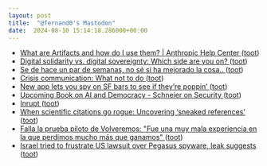 ```yaml
---
layout: post
title:  "@fernand0's Mastodon"
date:  2024-08-10 15:14:18.286000+00:00
---
```

*  [What are Artifacts and how do I use them? \| Anthropic Help Center ](https://support.anthropic.com/en/articles/9487310-what-are-artifacts-and-how-do-i-use-the) ([toot](https://mastodon.social/@fernand0/112938376120466649))
*  [Digital solidarity vs. digital sovereignty: Which side are you on? ](https://securityintelligence.com/articles/digital-solidarity-vs-digital-sovereignty) ([toot](https://mastodon.social/@fernand0/112938117943293266))
*  [Se de hace un par de semanas, no sé si ha mejorado la cosa.. ](https://mastodon.social/@fernand0/112937943873357149) ([toot](https://mastodon.social/@fernand0/112937943873357149))
*  [Crisis communication: What not to do ](https://securityintelligence.com/articles/crisis-communication-what-not-to-do) ([toot](https://mastodon.social/@fernand0/112937859519708970))
*  [New app lets you spy on SF bars to see if they’re poppin’ ](https://sfstandard.com/2024/06/29/2night-live-stream-bars-privacy-concerns) ([toot](https://mastodon.social/@fernand0/112937654544434519))
*  [Upcoming Book on AI and Democracy - Schneier on Security ](https://www.schneier.com/blog/archives/2024/07/upcoming-book-on-ai-and-democracy.htm) ([toot](https://mastodon.social/@fernand0/112937403975810701))
*  [Inrupt ](https://www.inrupt.com/release/data-walle) ([toot](https://mastodon.social/@fernand0/112937193856521852))
*  [When scientific citations go rogue: Uncovering ‘sneaked references’ ](https://theconversation.com/when-scientific-citations-go-rogue-uncovering-sneaked-references-23385) ([toot](https://mastodon.social/@fernand0/112936986852569323))
*  [Falla la prueba piloto de Volveremos: "Fue una muy mala experiencia en la que perdimos mucho más que ganamos" ](https://www.elperiodicodearagon.com/aragon/2024/07/26/falla-prueba-piloto-volveremos-mala-106080744.html?dd=2024072) ([toot](https://mastodon.social/@fernand0/112936761007464186))
*  [Israel tried to frustrate US lawsuit over Pegasus spyware, leak suggests ](https://www.theguardian.com/news/article/2024/jul/25/israel-tried-to-frustrate-us-lawsuit-over-pegasus-spyware-leak-suggests?CMP=share_btn_ur) ([toot](https://mastodon.social/@fernand0/112936568011476458))
